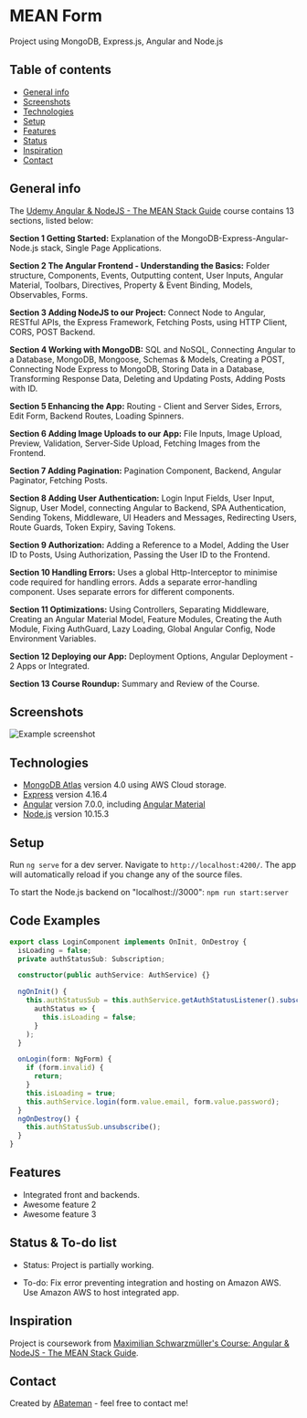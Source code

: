 # MEAN Form

Project using MongoDB, Express.js, Angular and Node.js

## Table of contents

* [General info](#general-info)
* [Screenshots](#screenshots)
* [Technologies](#technologies)
* [Setup](#setup)
* [Features](#features)
* [Status](#status)
* [Inspiration](#inspiration)
* [Contact](#contact)

## General info

The [Udemy Angular & NodeJS - The MEAN Stack Guide](https://www.udemy.com/angular-2-and-nodejs-the-practical-guide/learn/v4/content) course contains 13 sections, listed below:

**Section 1 Getting Started:** Explanation of the MongoDB-Express-Angular-Node.js stack, Single Page Applications.

**Section 2 The Angular Frontend - Understanding the Basics:** Folder structure, Components, Events, Outputting content, User Inputs, Angular Material, Toolbars, Directives, Property & Event Binding, Models, Observables, Forms.

**Section 3 Adding NodeJS to our Project:** Connect Node to Angular, RESTful APIs, the Express Framework, Fetching Posts, using HTTP Client, CORS, POST Backend.

**Section 4 Working with MongoDB:** SQL and NoSQL, Connecting Angular to a Database, MongoDB, Mongoose, Schemas & Models, Creating a POST, Connecting Node Express to MongoDB, Storing Data in a Database, Transforming Response Data, Deleting and Updating Posts, Adding Posts with ID.

**Section 5 Enhancing the App:** Routing - Client and Server Sides, Errors, Edit Form, Backend Routes, Loading Spinners.

**Section 6 Adding Image Uploads to our App:** File Inputs, Image Upload, Preview, Validation, Server-Side Upload, Fetching Images from the Frontend.

**Section 7 Adding Pagination:** Pagination Component, Backend, Angular Paginator, Fetching Posts.

**Section 8 Adding User Authentication:** Login Input Fields, User Input, Signup, User Model, connecting Angular to Backend, SPA Authentication, Sending Tokens, Middleware, UI Headers and Messages, Redirecting Users, Route Guards, Token Expiry, Saving Tokens.

**Section 9 Authorization:** Adding a Reference to a Model, Adding the User ID to Posts, Using Authorization, Passing the User ID to the Frontend.

**Section 10 Handling Errors:** Uses a global Http-Interceptor to minimise code required for handling errors. Adds a separate error-handling component. Uses separate errors for different components.

**Section 11 Optimizations:** Using Controllers, Separating Middleware, Creating an Angular Material Model, Feature Modules, Creating the Auth Module, Fixing AuthGuard, Lazy Loading, Global Angular Config, Node Environment Variables.

**Section 12 Deploying our App:** Deployment Options, Angular Deployment - 2 Apps or Integrated.

**Section 13 Course Roundup:** Summary and Review of the Course.  

## Screenshots

![Example screenshot](./img/screenshot.png)

## Technologies

* [MongoDB Atlas](https://www.mongodb.com/) version 4.0 using AWS Cloud storage.
* [Express](https://www.npmjs.com/package/express) version 4.16.4
* [Angular](https://angular.io/) version 7.0.0, including [Angular Material](https://material.angular.io/)
* [Node.js](https://nodejs.org/en/) version 10.15.3

## Setup

Run `ng serve` for a dev server. Navigate to `http://localhost:4200/`. The app will automatically reload if you change any of the source files.

To start the Node.js backend on "localhost://3000": `npm run start:server`

## Code Examples

```typescript
export class LoginComponent implements OnInit, OnDestroy {
  isLoading = false;
  private authStatusSub: Subscription;

  constructor(public authService: AuthService) {}

  ngOnInit() {
    this.authStatusSub = this.authService.getAuthStatusListener().subscribe(
      authStatus => {
        this.isLoading = false;
      }
    );
  }

  onLogin(form: NgForm) {
    if (form.invalid) {
      return;
    }
    this.isLoading = true;
    this.authService.login(form.value.email, form.value.password);
  }
  ngOnDestroy() {
    this.authStatusSub.unsubscribe();
  }
}

```

## Features

* Integrated front and backends.
* Awesome feature 2
* Awesome feature 3

## Status & To-do list

* Status: Project is partially working.

* To-do: Fix error preventing integration and hosting on Amazon AWS. Use Amazon AWS to host integrated app.

## Inspiration

Project is coursework from [Maximilian Schwarzmüller's Course: Angular & NodeJS - The MEAN Stack Guide](https://www.udemy.com/angular-2-and-nodejs-the-practical-guide/learn/v4/content).

## Contact

Created by [ABateman](https://www.andrewbateman.org) - feel free to contact me!

